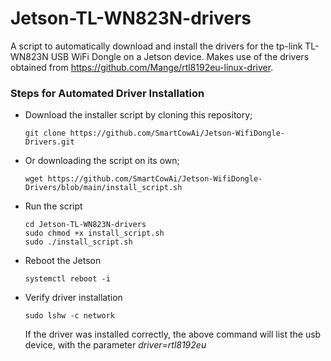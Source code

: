 # Jetson-TL-WN823N-drivers
A script to automatically download and install the drivers for the tp-link TL-WN823N USB WiFi Dongle on a Jetson device. Makes use of the drivers obtained from https://github.com/Mange/rtl8192eu-linux-driver.

### Steps for Automated Driver Installation

* Download the installer script by cloning this repository;

    ```shell
    git clone https://github.com/SmartCowAi/Jetson-WifiDongle-Drivers.git
    ```
* Or downloading the script on its own;
    ```shell
    wget https://github.com/SmartCowAi/Jetson-WifiDongle-Drivers/blob/main/install_script.sh

* Run the script

    ```shell
    cd Jetson-TL-WN823N-drivers
    sudo chmod +x install_script.sh
    sudo ./install_script.sh
    ```
 * Reboot the Jetson
    ```shell
    systemctl reboot -i
    ```
 * Verify driver installation
    ```shell
    sudo lshw -c network
    ```
    
    If the driver was installed correctly, the above command will list the usb device, with the parameter _driver=rtl8192eu_
